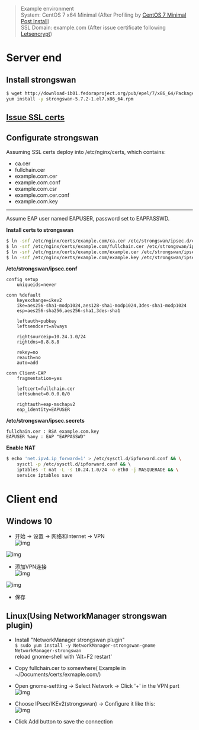 > Example environment  
System: CentOS 7 x64 Minimal (After Profiling by [CentOS 7 Minimal Post Install](../运维/Linux/CentOS-7-Post-Install.md))   
SSL Domain: example.com (After issue certificate following [Letsencrypt](../运维/Letsencrypts.md))

# Server end
## Install strongswan 
```bash
$ wget http://download-ib01.fedoraproject.org/pub/epel/7/x86_64/Packages/s/strongswan-5.7.2-1.el7.x86_64.rpm && \
yum install -y strongswan-5.7.2-1.el7.x86_64.rpm
```

## [Issue SSL certs](../运维/Letsencrypts.md)

## Configurate strongswan
Assuming SSL certs deploy into /etc/nginx/certs, which contains:  
* ca.cer  
* fullchain.cer  
* example.com.cer  
* example.com.conf  
* example.com.csr  
* example.com.cer.conf  
* example.com.key  
---
Assume EAP user named EAPUSER, password set to EAPPASSWD.

**Install certs to strongswan**
```bash
$ ln -snf /etc/nginx/certs/example.com/ca.cer /etc/strongswan/ipsec.d/cacerts/ca.cer
$ ln -snf /etc/nginx/certs/example.com/fullchain.cer /etc/strongswan/ipsec.d/certs/fullchain.cer
$ ln -snf /etc/nginx/certs/example.com/example.cer /etc/strongswan/ipsec.d/certs/example.cer
$ ln -snf /etc/nginx/certs/example.com/example.key /etc/strongswan/ipsec.d/private/example.key
```

**/etc/strongswan/ipsec.conf**
```text
config setup
    uniqueids=never

conn %default
    keyexchange=ikev2
    ike=aes256-sha1-modp1024,aes128-sha1-modp1024,3des-sha1-modp1024
    esp=aes256-sha256,aes256-sha1,3des-sha1

    leftauth=pubkey
    leftsendcert=always

    rightsourceip=10.24.1.0/24
    rightdns=8.8.8.8

    rekey=no
    reauth=no
    auto=add

conn Client-EAP
    fragmentation=yes
    
    leftcert=fullchain.cer
    leftsubnet=0.0.0.0/0

    rightauth=eap-mschapv2
    eap_identity=EAPUSER
```

**/etc/strongswan/ipsec.secrets**
```text
fullchain.cer : RSA example.com.key
EAPUSER %any : EAP "EAPPASSWD"
```

**Enable NAT**
```bash
$ echo 'net.ipv4.ip_forward=1' > /etc/sysctl.d/ipforward.conf && \
    sysctl -p /etc/sysctl.d/ipforward.conf && \ 
    iptables -t nat -L -s 10.24.1.0/24 -o eth0 -j MASQUERADE && \
    service iptables save
```

# Client end

## Windows 10

* 开始 -> 设置 -> 网络和Internet -> VPN  
![img](../images/lALPDgQ9qlCeWe7NAnjNAyA_800_632.png)  

![img](../images/lALPDgQ9qlChM8DNAobNAYY_390_646.png)  

* 添加VPN连接  
![img](../images/lALPDgQ9qlCinN_M480CPA_572_227.png)  

![img](../images/lALPDgQ9qlCr8ELNAwHNAs0_717_769.png)  

* 保存

## Linux(Using NetworkManager strongswan plugin)  
* Install "NetworkManager strongswan plugin"  
`$ sudo yum install -y NetworkManager-strongswan-gnome NetworkManager-strongswan`  
reload gnome-shell with 'Alt+F2 restart'

* Copy fullchain.cer to somewhere( Example in ~/Documents/certs/exmaple.com/)

* Open gnome-settting -> Select Network -> Click '+' in the VPN part  
![img](../images/1.png)  

* Choose IPsec/IKEv2(strongswan) -> Configure it like this:  
![img](../images/2.png)  

* Click Add button to save the connection